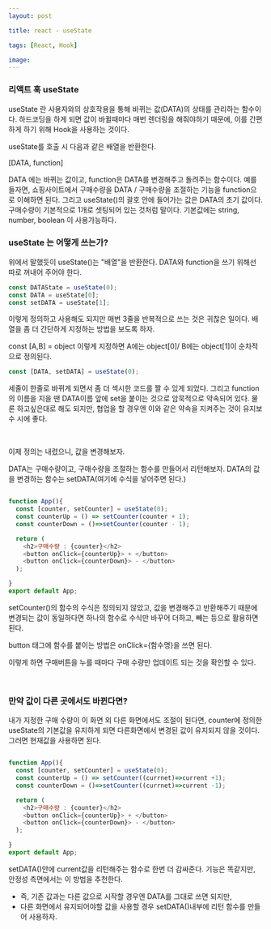 ```yaml
---
layout: post

title: react - useState

tags: [React, Hook]

image:
---
```


### 리액트 훅 useState

useState 란 사용자와의 상호작용을 통해 바뀌는 값(DATA)의 상태를 관리하는 함수이다.
하드코딩을 하게 되면 값이 바뀔때마다 매번 렌더링을 해줘야하기 때문에, 이를 간편하게 하기 위해 Hook을 사용하는 것이다.

useState를 호출 시 다음과 같은 배열을 반환한다.

[DATA, function]

DATA 에는 바뀌는 값이고, function은 DATA를 변경해주고 돌려주는 함수이다.
예를 들자면, 쇼핑사이트에서 구매수량을 DATA / 구매수량을 조절하는 기능을 function으로 이해하면 된다.
그리고 useState()의 괄호 안에 들어가는 값은 DATA의 초기 값이다. 구매수량이 기본적으로 1개로 셋팅되어 있는 것처럼 말이다. 기본값에는 string, number, boolean 이 사용가능하다.

### useState 는 어떻게 쓰는가?

위에서 말했듯이 useState()는 "배열"을 반환한다.
DATA와 function을 쓰기 위해선 따로 꺼내어 주어야 한다.

```javascript
const DATAState = useState(0);
const DATA = useState[0];
const setDATA = useState[1];
```

이렇게 정의하고 사용해도 되지만 매번 3줄을 반복적으로 쓰는 것은 귀찮은 일이다.
배열을 좀 더 간단하게 지정하는 방법을 보도록 하자.

const [A,B] = object
이렇게 지정하면 A에는 object[0]/ B에는 object[1]이 순차적으로 정의된다.

```javascript
const [DATA, setDATA] = useState(0);
```

세줄이 한줄로 바뀌게 되면서 좀 더 섹시한 코드를 짤 수 있게 되었다.
그리고 function의 이름을 지을 땐 DATA이름 앞에 set을 붙이는 것으로 암묵적으로 약속되어 있다.
물론 하고싶은대로 해도 되지만, 협업을 할 경우엔 이와 같은 약속을 지켜주는 것이 유지보수 시에 좋다.

<br/>

이제 정의는 내렸으니, 값을 변경해보자.

DATA는 구매수량이고, 구매수량을 조절하는 함수를 만들어서 리턴해보자.
DATA의 값을 변경하는 함수는 setDATA(여기에 수식을 넣어주면 된다.)

```javascript

function App(){
  const [counter, setCounter] = useState(0);
  const counterUp = () => setCounter(counter + 1);
  const counterDown = ()=>setCounter(counter - 1);

  return (
    <h2>구매수량 : {counter}</h2>
    <button onClick={counterUp}> + </button>
    <button onClick={counterDown}> - </button>
  );

}
export default App;
```

setCounter()의 함수의 수식은 정의되지 않았고, 값을 변경해주고 반환해주기 때문에 변경되는 값이 동일하다면 하나의 함수로 수식만 바꾸어 더하고, 빼는 등으로 활용하면 된다.

button 태그에 함수를 붙이는 방법은 onClick={함수명}을 쓰면 된다.

이렇게 하면 구매버튼을 누를 때마다 구매 수량만 업데이트 되는 것을 확인할 수 있다.

<br/>

### 만약 값이 다른 곳에서도 바뀐다면?

내가 지정한 구매 수량이 이 화면 외 다른 화면에서도 조절이 된다면, counter에 정의한 useState의 기본값을 유지하게 되면 다른화면에서 변경된 값이 유지되지 않을 것이다.
그러면 현재값을 사용하면 된다.

```javascript

function App(){
  const [counter, setCounter] = useState(0);
  const counterUp = () => setCounter((currnet)=>current +1);
  const counterDown = ()=>setCounter((currnet)=>current -1);

  return (
    <h2>구매수량 : {counter}</h2>
    <button onClick={counterUp}> + </button>
    <button onClick={counterDown}> - </button>
  );

}
export default App;
```

setDATA()안에 current값을 리턴해주는 함수로 한번 더 감싸준다.
기능은 똑같지만, 안정성 측면에서는 이 방법을 추천한다.

- 즉, 기존 값과는 다른 값으로 시작할 경우엔 DATA를 그대로 쓰면 되지만,
- 다른 화면에서 유지되어야할 값을 사용할 경우 setDATA()내부에 리턴 함수를 만들어 사용하자.
